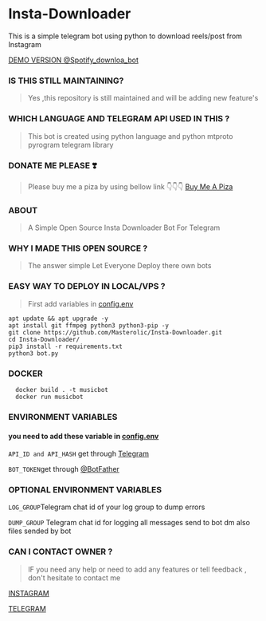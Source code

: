 # Insta-Downloader
This is a simple telegram bot using python to download reels/post from Instagram 

[DEMO VERSION  @Spotify_downloa_bot ](https://t.me/Spotify_downloa_bot)
### IS THIS STILL MAINTAINING?
> Yes ,this repository is still maintained and will be adding new feature's
> 
### WHICH  LANGUAGE AND TELEGRAM API  USED IN THIS ?
> This bot is  created using python language and python  mtproto pyrogram telegram library 

### DONATE ME PLEASE ❣️
> Please buy me a piza by using bellow link 👇👇👇
[Buy Me A Piza](https://www.buymeacoffee.com/Masterolic)

### ABOUT
> A Simple Open Source  Insta Downloader Bot For Telegram 

### WHY I MADE THIS OPEN SOURCE  ?
> The answer simple Let Everyone Deploy there own bots

 
### EASY WAY TO  DEPLOY IN  LOCAL/VPS ?
> First add variables in [config.env](https://github.com/Masterolic/Insta-Downloader/blob/main/config.env)


```
apt update && apt upgrade -y 
apt install git ffmpeg python3 python3-pip -y
git clone https://github.com/Masterolic/Insta-Downloader.git 
cd Insta-Downloader/
pip3 install -r requirements.txt 
python3 bot.py
```

### DOCKER
```
  docker build . -t musicbot
  docker run musicbot  
```
### ENVIRONMENT VARIABLES
#### you need to add these variable in [config.env](https://github.com/Masterolic/Insta-Downloader/blob/main/config.env)

`API_ID and API_HASH` get through [Telegram](https://my.telegram.org)

`BOT_TOKEN`get through [@BotFather](https://t.me/BotFather)

### OPTIONAL ENVIRONMENT VARIABLES 

`LOG_GROUP`Telegram chat id of your log group to dump errors

`DUMP_GROUP` Telegram chat id for logging all messages send to bot dm also files sended by bot 

### CAN I CONTACT OWNER ?
 >  IF you need any help or need to add any features or tell feedback , don't hesitate to contact me 

[INSTAGRAM](https://instagram.com/masterolic_official)


[TELEGRAM](https://t.me/Masterolic)
